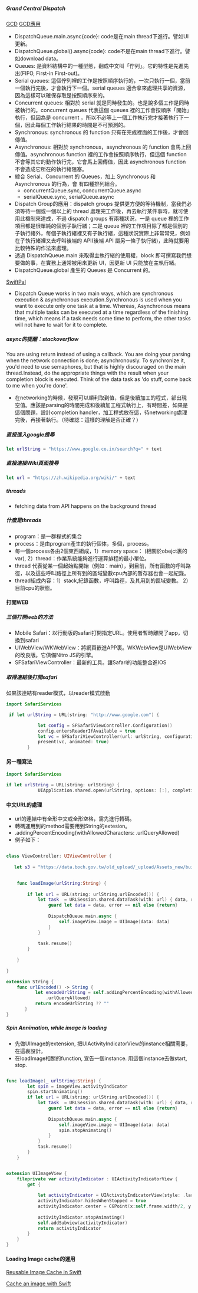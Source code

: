 ##### Grand Central Dispatch
[GCD](https://learnappmaking.com/grand-central-dispatch-swift/)
[GCD應用](https://franksios.medium.com/ios-gcd%E5%A4%9A%E5%9F%B7%E8%A1%8C%E7%B7%92%E7%9A%84%E8%AA%AA%E6%98%8E%E8%88%87%E6%87%89%E7%94%A8-c69a68d01da1)

- DispatchQueue.main.async{code}: code是在main thread下進行。譬如UI更新。
- DispatchQueue.global().async{code}: code不是在main thread下進行。譬如download data。
- Queues: 是資料結構中的一種型態，翻成中文叫「佇列」。它的特性是先進先出(FIFO, First-in First-out)。
- Serial queues: 這個佇列裡的工作是按照順序執行的，一次只執行一個，當前一個執行完後，才會執行下一個。serial queues 適合拿來處理共享的資源，因為這樣可以確保存取是按照順序來的。
- Concurrent queues: 相對於 serial 就是同時發生的。也是說多個工作是同時被執行的。concurrent queues 代表這個 queues 裡的工作會按順序「開始」執行，但因為是 concurrent ，所以不必等上一個工作執行完才接著執行下一個，因此每個工作執行結果的時間是不可預測的。
- Synchronous: synchronous 的 function 只有在完成裡面的工作後，才會回傳值。
- Asynchronous: 相對於 synchronous，asynchronous 的 function 會馬上回傳值。asynchronous function 裡的工作會按照順序執行，但這個 function 不會等其它的動作執行完，它會馬上回傳值，因此 asynchronous function 不會造成它所在的執行緒阻塞。
- 綜合 Serial、Concurrent 的 Queues，加上 Synchronous 和 Asynchronous 的行為，會 有四種排列組合。
  - concurrentQueue.sync, concurrentQueue.async
  - serialQueue.sync, serialQueue.async
- Dispatch Group的應用：dispatch groups 提供更方便的等待機制，當我們必須等待一個或一個以上的 thread 處理完工作後，再去執行某件事時，就可使用此機制來達成，不過 dispatch groups 有兩種狀況，一是 queue 裡的工作項目都是很單純的個別子執行緒；二是 queue 裡的工作項目除了都是個別的子執行緒外，每個子執行緒裡又有子執行緒，這種狀況實際上非常常見，例如在子執行緒裡又去呼叫後端的 API(後端 API 屬另一條子執行緒)，此時就要用比較特殊的作法來處理。
- 透過 DispatchQueue.main 來取得主執行緒的使用權，block 即可撰寫我們想要做的事，在實務上通常被用來更新 UI，因更新 UI 只能放在主執行緒。
- DispatchQueue.global 產生的 Queues 是 Concurrent 的。

[SwiftPal](https://www.swiftpal.io/articles/how-to-use-gcd-grand-central-dispatch-tutorial)
- Dispatch Queue works in two main ways, which are synchronous execution & asynchronous execution.Synchronous is used when you want to execute only one task at a time. Whereas, Asynchronous means that multiple tasks can be executed at a time regardless of the finishing time, which means if a task needs some time to perform, the other tasks will not have to wait for it to complete.


##### async的提醒：stackoverflow
You are using return instead of using a callback. You are doing your parsing when the network connection is done; asynchronously.
To synchronize it, you'd need to use semaphores, but that is highly discouraged on the main thread.Instead, do the appropriate things with the result when your completion block is executed. Think of the data task as 'do stuff, come back to me when you're done'.
* 在networking的時候，發現可以順利取到值，但是後續加工的程式，郤出現空值。應該是parsing的時間完成和後續加工程式執行上，有時間差，如果是這個問題，設計completion handler，加工程式放在這，待networking處理完後，再接著執行。（待確認：這樣的理解是否正確？）

##### 直接進入google搜尋
```swift
let urlString = "https://www.google.co.in/search?q=" + text 
```
##### 直接連接Wiki頁面搜尋
```Swift
let url = "https://zh.wikipedia.org/wiki/" + text
```

##### threads
- fetching data from API happens on the background thread

##### 什麼是threads
- program：是一群程式的集合
- process：是由program產生的執行個体，多個，process。
- 每一個process各由2個東西組成，1）memory space： (相關於obejct裹的var), 2）thread：作業系統能夠進行運算排程的最小單位。
- thread 代表從某一個起始點開始（例如：main），到目前，所有函數的呼叫路徑，以及這些呼叫路徑上所有到的區域變數cpu內部的暫存器也會一起紀錄。
- thread組成內容：1）stack,紀錄函數，呼叫路徑，及其用到的區域變數。 2）目前cpu的狀態。



#### 打開WEB

##### 三個打開web的方法
- Mobile Safari：以行動版的safari打開指定URL。使用者暫時離開了app，切換到safari
- UIWebView/WKWebView：將網頁嵌進APP裹。WKWebView是UIWebView的改良版。它俱備Nitro JS的引擎。
- SFSafariViewController：最新的工具。讓Safari的功能整合進IOS


##### 取得連結後打開safari
如果該連結有reader模式，以reader模式啟動
```swift
import SafariServices

 if let urlString = URL(string: "http://www.google.com") {

            let config = SFSafariViewController.Configuration()
            config.entersReaderIfAvailable = true
            let vc = SFSafariViewController(url: urlString, configuration: config)
            present(vc, animated: true)
        }

```

#### 另一種寫法
```swift
import SafariServices

if let urlString = URL(string: urlString) {
            UIApplication.shared.open(urlString, options: [:], completionHandler: nil)

```



#### 中文URL的處理
- url的連結中有全形中文或全形空格，需先進行轉碼。
- 轉碼運用到的method需要用到String的extesion。
- .addingPercentEncoding(withAllowedCharacters: .urlQueryAllowed)
- 例子如下：

```swift

class ViewController: UIViewController {
    
   let s3 = "https://data.boch.gov.tw/old_upload/_upload/Assets_new/building/1554/photo/B005 台北市 長老教會北投教堂 (直轄定)01.JPG"
    

    func loadImage(urlString:String) {
        
        if let url = URL(string: urlString.urlEncoded()) {
            let task  = URLSession.shared.dataTask(with: url) { data, respond, error in
                guard let data = data, error == nil else {return}
                
                DispatchQueue.main.async {
                    self.imageView.image = UIImage(data: data)
                }
            }
            
            task.resume()
        }
        
    }
    
}

extension String {
    func urlEncoded() -> String {
           let encodeUrlString = self.addingPercentEncoding(withAllowedCharacters:
               .urlQueryAllowed)
           return encodeUrlString ?? ""
       }
}

```

##### Spin Annimation, while image is loading

- 先做UIImage的extension, 把UIActivityIndicatorView的instance相關需要，在這裹設計。
- 在loadImage相關的function, 宣告一個instance. 用這個instance去做start, stop.


```swift

func loadImage(_ urlString:String) {
        let spin = imageView.activityIndicator
        spin.startAnimating()
        if let url = URL(string: urlString.urlEncoded()) {
            let task  = URLSession.shared.dataTask(with: url) { data, respons, error in
                guard let data = data, error == nil else {return}
                
                DispatchQueue.main.async {
                    self.imageView.image = UIImage(data: data)
                    spin.stopAnimating()
                }
            }
            task.resume()
        }
    }


extension UIImageView {
    fileprivate var activityIndicator : UIActivityIndicatorView {
        get {
            
            let activityIndicator = UIActivityIndicatorView(style: .large)
            activityIndicator.hidesWhenStopped = true
            activityIndicator.center = CGPoint(x:self.frame.width/2, y:self.frame.height/2)
            
            activityIndicator.stopAnimating()
            self.addSubview(activityIndicator)
            return activityIndicator
        }
    }
}
```

#### Loading Image cache的運用

[Reusable Image Cache in Swift](https://medium.com/flawless-app-stories/reusable-image-cache-in-swift-9b90eb338e8d)

[Cache an image with Swift](https://programmingwithswift.com/cache-image-with-swift/)
